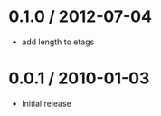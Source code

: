 
0.1.0 / 2012-07-04 
==================

  * add length to etags

0.0.1 / 2010-01-03
==================

  * Initial release
